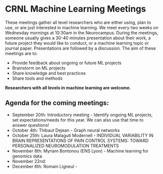 # CRNL Machine Learning Meetings

These meetings gather all level researchers who are either using, plan to use, or are just interested in machine learning. We meet every two weeks on Wednesday mornings at 10:30am in the Neurocampus. During the meetings, someone usually gives a 30-40 minutes presentation about their work, a future project they would like to conduct, or a machine learning topic or journal paper. Presentations are followed by a discussion. The aim of these meetings are to: 
<ul>
  <li> Provide feedback about ongoing or future ML projects </li>
  <li> Brainstorm on ML projects </li>
  <li> Share knowledge and best practices </li>
  <li> Share tools and methods </li>
</ul>

**Researchers with all levels in machine learning are welcome.**

## Agenda for the coming meetings:

<ul>
  <li> September 20th: Introductory meeting - Identify ongoing ML projects, set expectations/needs for this year. We can also use that time to answer questions! </li>
  <li> October 4th: Thibaut Dejean - Graph neural networks </li>
  <li> October 25th: Laura Malaguti Modernell - INDIVIDUAL VARIABILITY IN BRAIN REPRESENTATIONS OF PAIN CONTROL SYSTEMS: TOWARD PERSONALIZED NEUROMODULATION TREATMENTS </li>
  <li> November 8th: Myriam Bontonou (ENS Lyon) - Machine learning for genomics data</li>
  <li> November 22nd: </li>
  <li> December 6th: Romain Ligneul - </li>
</ul>
